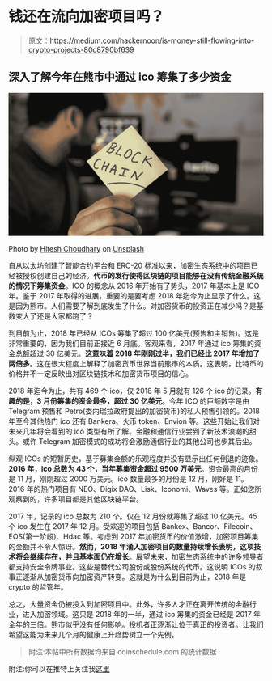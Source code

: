 # 钱还在流向加密项目吗？

> 原文：<https://medium.com/hackernoon/is-money-still-flowing-into-crypto-projects-80c8790bf639>

## 深入了解今年在熊市中通过 ico 筹集了多少资金

![](img/7898c61aa5878390f6befdb93491ef94.png)

Photo by [Hitesh Choudhary](https://unsplash.com/@hiteshchoudhary?utm_source=medium&utm_medium=referral) on [Unsplash](https://unsplash.com?utm_source=medium&utm_medium=referral)

自从以太坊创建了智能合约平台和 ERC-20 标准以来，加密生态系统中的项目已经被授权创建自己的经济。**代币的发行使得区块链的项目能够在没有传统金融系统的情况下筹集资金**。ICO 的概念从 2016 年开始有了势头，2017 年基本上是 ICO 年。鉴于 2017 年取得的进展，重要的是要考虑 2018 年迄今为止显示了什么。这是因为熊市。人们需要了解到底发生了什么。对加密货币的投资正在减少吗？是基数变大了还是大家都跑了？

到目前为止，2018 年已经从 ICOs 筹集了超过 100 亿美元(预售和主销售)。这是非常重要的，因为我们目前正接近 6 月底。客观来看，2017 年通过 ico 筹集的资金总额超过 30 亿美元。**这意味着 2018 年刚刚过半，我们已经比 2017 年增加了两倍多**。这在很大程度上解释了加密货币世界当前熊市的本质。这表明，比特币的价格并不一定反映出对区块链技术和加密货币项目的信心。

2018 年迄今为止，共有 469 个 ico，仅 2018 年 5 月就有 126 个 ico 的记录。**有趣的是，3 月份筹集的资金最多，超过 30 亿美元**。今年 ICO 的巨额数字是由 Telegram 预售和 Petro(委内瑞拉政府提出的加密货币)的私人预售引领的。2018 年至今其他热门 ico 还有 Bankera、火币 token、Envion 等。这些开始让我们对未来几年将会看到的 ico 类型有所了解。金融和通信行业尝到了新技术浪潮的甜头。或许 Telegram 加密模式的成功将会激励通信行业的其他公司也步其后尘。

纵观 ICOs 的短暂历史，基于募集金额的乐观程度并没有显示出任何倒退的迹象。**2016 年，ico 总数为 43 个，当年募集资金超过 9500 万美元**。资金最高的月份是 11 月，刚刚超过 2000 万美元。ico 数量最多的月份是 12 月，刚好是 11。2016 年的热门项目有 NEO、Digix DAO、Lisk、Iconomi、Waves 等。正如您所观察到的，许多项目都是其他区块链平台。

2017 年，记录的 ico 总数为 210 个。仅在 12 月份就筹集了超过 10 亿美元。45 个 ico 发生在 2017 年 12 月。受欢迎的项目包括 Bankex、Bancor、Filecoin、EOS(第一阶段)、Hdac 等。考虑到 2017 年加密货币的价值激增，加密项目筹集的金额并不令人惊讶。**然而，2018 年涌入加密项目的数量持续增长表明，这项技术将会继续存在，并且基本面仍在增长**。展望未来，加密生态系统中的许多领导者都支持安全令牌事业。这些是替代公司股份或股份系统的代币。这说明 ICOs 的叙事正逐渐从加密货币向加密资产转变。这就是为什么到目前为止，2018 年是 crypto 的监管年。

总之，大量资金仍被投入到加密项目中。此外，许多人才正在离开传统的金融行业，进入加密领域。这只是 2018 年的一半，通过 ico 筹集的资金已经是 2017 年全年的三倍。熊市似乎没有任何影响。投机者正逐渐让位于真正的投资者。让我们希望这能为未来几个月的健康上升趋势树立一个先例。

> 附注:本帖中所有数据均来自 coinschedule.com 的统计数据

附注:你可以在推特上关注我[这里](http://twitter.com/proofofwoke)